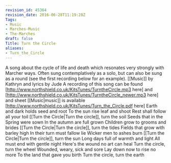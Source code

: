 ```yaml
---
revision_id: 45364
revision_date: 2016-06-28T11:19:28Z
Tags:
- Music
- Marches-Music
- The-Marches
draft: false
Title: Turn the Circle
aliases:
- Turn_the_Circle
---
```

A song about the cycle of life and death which resonates very strongly with Marcher ways.  Often sung contemplatively as a solo, but can also be sung as a round (see the first recording below for an example).
[[Music]] by Kathryn and lyrics by Jude
A recording of this song can be found [http://www.northshield.co.uk/KitsTunes/TurntheCircle.mp3 here] and [http://www.northshield.co.uk/KitsTunes/TurntheCircle_newer.mp3 here] and sheet [[Music|music]] is available [http://www.northshield.co.uk/KitsTunes/Turn_the_Circle.pdf here] 
Earth and dark holds seed and root 
To the sun rise leaf and shoot 
Rest shall follow all your toil 
[[Turn the Circle|Turn the circle]], turn the soil
Seeds that in the Spring were sown 
In the autumn are full grown 
Children grow to grooms and brides 
[[Turn the Circle|Turn the circle]], turn the tides
Fields that grow with barley high 
In their turn must fallow lie 
Wicker men to ashes burn 
[[Turn the Circle|Turn the circle]], turn the sun
Long days full of warmth and light 
All must end with gentle night 
Here's the wound no art can heal 
Turn the circle, turn the wheel
Wounded, weary, sick and sore 
Lay down now to rise no more 
To the land that gave you birth 
Turn the circle, turn the earth